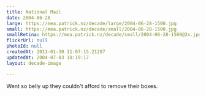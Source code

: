 ```yaml
---
title: National Mail
date: 2004-06-28
large: https://mea.patrick.nz/decade/large/2004-06-28-1500.jpg
small: https://mea.patrick.nz/decade/small/2004-06-28-1500.jpg
smallRetina: https://mea.patrick.nz/decade/small/2004-06-28-1500@2x.jpg
flickrUrl: null
photoId: null
createdAt: 2011-01-30 11:07:15.21287
updatedAt: 2004-07-03 18:19:17
layout: decade-image

---
```

Went so belly up they couldn't afford to remove their boxes.
